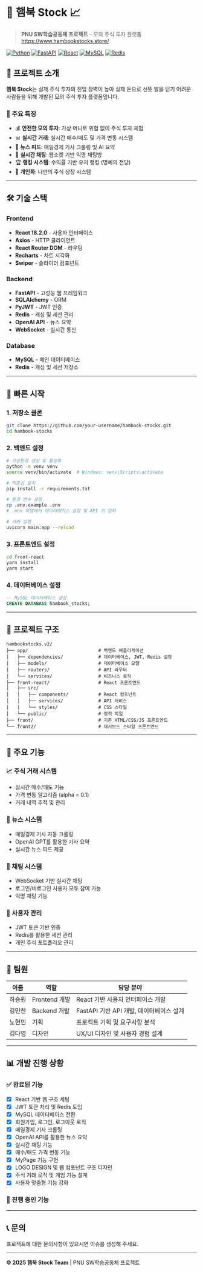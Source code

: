 # 🚀 햄북 Stock 📈

> **PNU SW학습공동체 프로젝트** - 모의 주식 투자 플랫폼
> https://www.hambookstocks.store/

[![Python](https://img.shields.io/badge/Python-3.8+-blue.svg)](https://python.org)
[![FastAPI](https://img.shields.io/badge/FastAPI-0.115.8-green.svg)](https://fastapi.tiangolo.com/)
[![React](https://img.shields.io/badge/React-18.2.0-blue.svg)](https://reactjs.org/)
[![MySQL](https://img.shields.io/badge/MySQL-8.0+-orange.svg)](https://mysql.com/)
[![Redis](https://img.shields.io/badge/Redis-5.2.1-red.svg)](https://redis.io/)

## 📖 프로젝트 소개

**햄북 Stock**는 실제 주식 투자의 진입 장벽이 높아 실제 돈으로 선뜻 발을 딛기 어려운 사람들을 위해 개발된 모의 주식 투자 플랫폼입니다.

### 🎯 주요 특징
- 💰 **안전한 모의 투자**: 가상 머니로 위험 없이 주식 투자 체험
- 📊 **실시간 거래**: 실시간 매수/매도 및 가격 변동 시스템
- 📰 **뉴스 피드**: 매일경제 기사 크롤링 및 AI 요약
- 💬 **실시간 채팅**: 웹소켓 기반 익명 채팅방
- 🏆 **랭킹 시스템**: 수익률 기반 유저 랭킹 (명예의 전당)
- 🎨 **개인화**: 나만의 주식 상장 시스템

---

## 🛠 기술 스택

### Frontend
- **React 18.2.0** - 사용자 인터페이스
- **Axios** - HTTP 클라이언트
- **React Router DOM** - 라우팅
- **Recharts** - 차트 시각화
- **Swiper** - 슬라이더 컴포넌트

### Backend
- **FastAPI** - 고성능 웹 프레임워크
- **SQLAlchemy** - ORM
- **PyJWT** - JWT 인증
- **Redis** - 캐싱 및 세션 관리
- **OpenAI API** - 뉴스 요약
- **WebSocket** - 실시간 통신

### Database
- **MySQL** - 메인 데이터베이스
- **Redis** - 캐싱 및 세션 저장소

---

## 🚀 빠른 시작

### 1. 저장소 클론
```bash
git clone https://github.com/your-username/hambook-stocks.git
cd hambook-stocks
```

### 2. 백엔드 설정
```bash
# 가상환경 생성 및 활성화
python -m venv venv
source venv/bin/activate  # Windows: venv\Scripts\activate

# 의존성 설치
pip install -r requirements.txt

# 환경 변수 설정
cp .env.example .env
# .env 파일에서 데이터베이스 설정 및 API 키 입력

# 서버 실행
uvicorn main:app --reload
```

### 3. 프론트엔드 설정
```bash
cd front-react
yarn install
yarn start
```

### 4. 데이터베이스 설정
```sql
-- MySQL 데이터베이스 생성
CREATE DATABASE hambook_stocks;
```

---

## 📁 프로젝트 구조

```
hambookstocks.v2/
├── app/                          # 백엔드 애플리케이션
│   ├── dependencies/             # 데이터베이스, JWT, Redis 설정
│   ├── models/                   # 데이터베이스 모델
│   ├── routers/                  # API 라우터
│   └── services/                 # 비즈니스 로직
├── front-react/                  # React 프론트엔드
│   ├── src/
│   │   ├── components/           # React 컴포넌트
│   │   ├── services/             # API 서비스
│   │   └── styles/               # CSS 스타일
│   └── public/                   # 정적 파일
├── front/                        # 기존 HTML/CSS/JS 프론트엔드
└── front2/                       # 대시보드 스타일 프론트엔드
```

---

## 🔧 주요 기능

### 📈 주식 거래 시스템
- 실시간 매수/매도 기능
- 가격 변동 알고리즘 (alpha = 0.1)
- 거래 내역 추적 및 관리

### 📰 뉴스 시스템
- 매일경제 기사 자동 크롤링
- OpenAI GPT를 활용한 기사 요약
- 실시간 뉴스 피드 제공

### 💬 채팅 시스템
- WebSocket 기반 실시간 채팅
- 로그인/비로그인 사용자 모두 참여 가능
- 익명 채팅 기능

### 👤 사용자 관리
- JWT 토큰 기반 인증
- Redis를 활용한 세션 관리
- 개인 주식 포트폴리오 관리

---

## 👥 팀원

| 이름 | 역할 | 담당 분야 |
|------|------|-----------|
| 하승원 | Frontend 개발 | React 기반 사용자 인터페이스 개발 |
| 김민찬 | Backend 개발 | FastAPI 기반 API 개발, 데이터베이스 설계 |
| 노현민 | 기획 | 프로젝트 기획 및 요구사항 분석 |
| 김다영 | 디자인 | UX/UI 디자인 및 사용자 경험 설계 |

---

## 📊 개발 진행 상황

### ✅ 완료된 기능
- [x] React 기반 웹 구조 세팅
- [x] JWT 토큰 처리 및 Redis 도입
- [x] MySQL 데이터베이스 전환
- [x] 회원가입, 로그인, 로그아웃 로직
- [x] 매일경제 기사 크롤링
- [x] OpenAI API를 활용한 뉴스 요약
- [x] 실시간 채팅 기능
- [x] 매수/매도 가격 변동 기능
- [x] MyPage 기능 구현
- [x] LOGO DESIGN 및 웹 컴포넌트 구조 디자인
- [x] 주식 거래 로직 및 게임 기능 설계
- [x] 사용자 맞춤형 기능 강화

### 🔄 진행 중인 기능

---

## 📞 문의

프로젝트에 대한 문의사항이 있으시면 이슈를 생성해 주세요.

---

**© 2025 햄북 Stock Team** | PNU SW학습공동체 프로젝트

